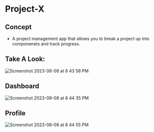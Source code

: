 # Project-X

## Concept
- A project management app that allows you to break a project up into componenets and track progress.

## Take A Look:
![Screenshot 2023-08-08 at 8 43 58 PM](https://github.com/bigcat86/project-x/assets/122062578/dd5700d6-3df6-4af4-a1c2-662969040597)

## Dashboard
![Screenshot 2023-08-08 at 8 44 35 PM](https://github.com/bigcat86/project-x/assets/122062578/1168d935-1712-4453-8e0f-198d41c79b5a)

## Profile
![Screenshot 2023-08-08 at 8 44 55 PM](https://github.com/bigcat86/project-x/assets/122062578/2ce391f2-f0a6-4f34-b8fd-db128fcded42)
